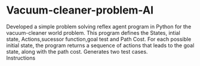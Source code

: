 # Vacuum-cleaner-problem-AI
Developed a simple problem solving reflex agent program in Python for the vacuum-cleaner world problem. This program defines the States, intial state, Actions,sucessor function,goal test and Path Cost. For each possible initial state, the program returns a sequence of actions that leads to the goal state, along with the path cost. Generates two test cases.
<br>
Instructions
